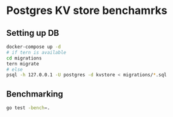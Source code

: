 # Postgres KV store benchamrks

## Setting up DB
```sh
docker-compose up -d
# if tern is available
cd migrations
tern migrate
# else
psql -h 127.0.0.1 -U postgres -d kvstore < migrations/*.sql
```

## Benchmarking
```sh
go test -bench=.
```
